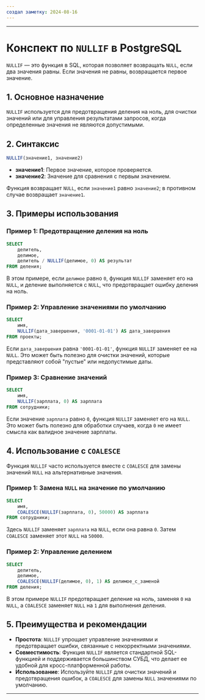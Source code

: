 ```yaml
---
создал заметку: 2024-08-16
---
```


---
# Конспект по `NULLIF` в PostgreSQL

`NULLIF` — это функция в SQL, которая позволяет возвращать `NULL`, если два значения равны. Если значения не равны, возвращается первое значение.

## 1. Основное назначение

`NULLIF` используется для предотвращения деления на ноль, для очистки значений или для управления результатами запросов, когда определенные значения не являются допустимыми.

## 2. Синтаксис

```sql
NULLIF(значение1, значение2)
```

- **значение1**: Первое значение, которое проверяется.
- **значение2**: Значение для сравнения с первым значением.

Функция возвращает `NULL`, если `значение1` равно `значение2`; в противном случае возвращает `значение1`.

## 3. Примеры использования

### Пример 1: Предотвращение деления на ноль

```sql
SELECT
    делитель,
    делимое,
    делитель / NULLIF(делимое, 0) AS результат
FROM деления;
```

В этом примере, если `делимое` равно `0`, функция `NULLIF` заменяет его на `NULL`, и деление выполняется с `NULL`, что предотвращает ошибку деления на ноль.

### Пример 2: Управление значениями по умолчанию

```sql
SELECT
    имя,
    NULLIF(дата_завершения, '0001-01-01') AS дата_завершения
FROM проекты;
```

Если `дата_завершения` равна `'0001-01-01'`, функция `NULLIF` заменяет ее на `NULL`. Это может быть полезно для очистки значений, которые представляют собой "пустые" или недопустимые даты.

### Пример 3: Сравнение значений

```sql
SELECT
    имя,
    NULLIF(зарплата, 0) AS зарплата
FROM сотрудники;
```

Если значение `зарплата` равно `0`, функция `NULLIF` заменяет его на `NULL`. Это может быть полезно для обработки случаев, когда `0` не имеет смысла как валидное значение зарплаты.

## 4. Использование с `COALESCE`

Функция `NULLIF` часто используется вместе с `COALESCE` для замены значений `NULL` на альтернативные значения. 

### Пример 1: Замена `NULL` на значение по умолчанию

```sql
SELECT
    имя,
    COALESCE(NULLIF(зарплата, 0), 50000) AS зарплата
FROM сотрудники;
```

Здесь `NULLIF` заменяет `зарплата` на `NULL`, если она равна `0`. Затем `COALESCE` заменяет этот `NULL` на `50000`.

### Пример 2: Управление делением

```sql
SELECT
    делитель,
    делимое,
    COALESCE(NULLIF(делимое, 0), 1) AS делимое_с_заменой
FROM деления;
```

В этом примере `NULLIF` предотвращает деление на ноль, заменяя `0` на `NULL`, а `COALESCE` заменяет `NULL` на `1` для выполнения деления.

## 5. Преимущества и рекомендации

- **Простота**: `NULLIF` упрощает управление значениями и предотвращает ошибки, связанные с некорректными значениями.
- **Совместимость**: Функция `NULLIF` является стандартной SQL-функцией и поддерживается большинством СУБД, что делает ее удобной для кросс-платформенной работы.
- **Использование**: Используйте `NULLIF` для очистки значений и предотвращения ошибок, а `COALESCE` для замены `NULL` значениями по умолчанию.
---